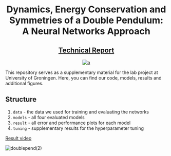 <div align="center">
<h1>
Dynamics, Energy Conservation and Symmetries of a Double Pendulum: A Neural Networks Approach
</h1>
<h2><a href="https://www.researchgate.net/publication/371987660_Discovering_Dynamics_Conservation_Laws_and_Symmetries_Underlying_a_Double_Pendulum_System_A_Neural_Networks_Approach" target="_blank">Technical Report</a></h2>


[![a](https://img.shields.io/badge/10.13140/RG.2.2.35940.14721-DOI-blue)](https://www.researchgate.net/publication/371987660_Discovering_Dynamics_Conservation_Laws_and_Symmetries_Underlying_a_Double_Pendulum_System_A_Neural_Networks_Approach)
  
</div>



This repository serves as a supplementary material for the lab project at University of Groningen. Here, you can find our code, models, results and additional figures.

## Structure

1. `data` - the data we used for training and evaluating the networks
2. `models` - all four evaluated models
3. `result` - all error and performance plots for each model
4. `tuning` - supplementary results for the hyperparameter tuning

[Result video](https://www.youtube.com/watch?v=lYlx5KUT3to&feature=youtu.be)

![doublepend(2)](https://github.com/fszewczyk/nn-double-pendulum/assets/60960225/a0d69218-28c4-4449-ab48-4a674768f303)
